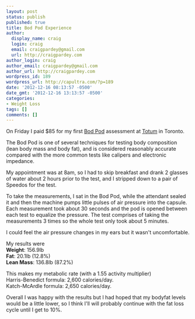 ```yaml
---
layout: post
status: publish
published: true
title: Bod Pod Experience
author:
  display_name: craig
  login: craig
  email: craigpardey@gmail.com
  url: http://craigpardey.com
author_login: craig
author_email: craigpardey@gmail.com
author_url: http://craigpardey.com
wordpress_id: 189
wordpress_url: http://capultra.com/?p=189
date: '2012-12-16 08:13:57 -0500'
date_gmt: '2012-12-16 13:13:57 -0500'
categories:
- Weight Loss
tags: []
comments: []
---
```


On Friday I paid $85 for my first [Bod Pod](http://www.cosmed.com/bodpodgs)
assessment at [Totum](http://www.totum.ca/services/bod-pod/) in Toronto.

The Bod Pod is one of several techniques for testing body composition (lean
body mass and body fat), and is considered reasonably accurate compared with
the more common tests like calipers and electronic impedance.

My appointment was at 8am, so I had to skip breakfast and drank 2 glasses of
water about 2 hours prior to the test, and I stripped down to a pair of
Speedos for the test.

To take the measurements, I sat in the Bod Pod, while the attendant sealed it
and then the machine pumps little pulses of air pressure into the capsule.
Each measurement took about 30 seconds and the pod is opened between each test
to equalize the pressure. The test comprises of taking the measurements 3
times so the whole test only took about 5 minutes.

I could feel the air pressure changes in my ears but it wasn't uncomfortable.

My results were  
**Weight**: 156.9lb  
**Fat**: 20.1lb (12.8%)  
**Lean Mass**: 136.8lb (87.2%)

This makes my metabolic rate (with a 1.55 activity multiplier)  
Harris-Benedict formula: 2,600 calories/day.  
Katch-McArdle formula: 2,650 calories/day.

Overall I was happy with the results but I had hoped that my bodyfat levels
would be a little lower, so I think I'll will probably continue with the fat
loss cycle until I get to 10%.

